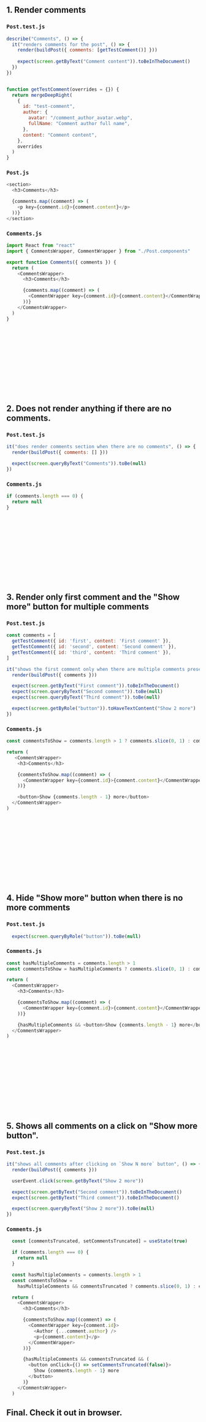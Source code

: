 ## 1. Render comments 
### `Post.test.js`

```javascript
describe("Comments", () => {
  it("renders comments for the post", () => {
    render(buildPost({ comments: [getTestComment()] }))
    
    expect(screen.getByText("Comment content")).toBeInTheDocument()
  })
})


function getTestComment(overrides = {}) {
  return mergeDeepRight(
    {
      id: "test-comment",
      author: {
        avatar: "/comment_author_avatar.webp",
        fullName: "Comment author full name",
      },
      content: "Comment content",
    },
    overrides
  )
}
```

### `Post.js`

```javascript
<section>
  <h3>Comments</h3>

  {comments.map((comment) => (
    <p key={comment.id}>{comment.content}</p>
  ))}
</section>
```


### `Comments.js`
```javascript
import React from "react"
import { CommentsWrapper, CommentWrapper } from "./Post.components"

export function Comments({ comments }) {
  return (
    <CommentsWrapper>
      <h3>Comments</h3>

      {comments.map((comment) => (
        <CommentWrapper key={comment.id}>{comment.content}</CommentWrapper>
      ))}
    </CommentsWrapper>
  )
}
```

<br />
<br />
<br />
<br />
<br />
<br />
<br />
<br />
<br />
<br />

## 2. Does not render anything if there are no comments.

### `Post.test.js`

```javascript
it("does render comments section when there are no comments", () => {
  render(buildPost({ comments: [] }))

  expect(screen.queryByText("Comments")).toBe(null)
})
```

### `Comments.js`
```javascript
if (comments.length === 0) {
  return null
}
```

<br />
<br />
<br />
<br />
<br />
<br />
<br />
<br />
<br />
<br />

## 3. Render only first comment and the "Show more" button for multiple comments

### `Post.test.js`
```javascript
const comments = [
  getTestComment({ id: 'first', content: 'First comment' }),
  getTestComment({ id: 'second', content: 'Second comment' }),
  getTestComment({ id: 'third', content: 'Third comment' }),
]

it("shows the first comment only when there are multiple comments present", () => {
  render(buildPost({ comments }))

  expect(screen.getByText("First comment")).toBeInTheDocument()
  expect(screen.queryByText("Second comment")).toBe(null)
  expect(screen.queryByText("Third comment")).toBe(null)

  expect(screen.getByRole("button")).toHaveTextContent("Show 2 more")
})
```

### `Comments.js`

```javascript
const commentsToShow = comments.length > 1 ? comments.slice(0, 1) : comments

return (
   <CommentsWrapper>
    <h3>Comments</h3>

    {commentsToShow.map((comment) => (
      <CommentWrapper key={comment.id}>{comment.content}</CommentWrapper>
    ))}

    <button>Show {comments.length - 1} more</button>
  </CommentsWrapper>
)
```

<br />
<br />
<br />
<br />
<br />
<br />
<br />
<br />
<br />
<br />

## 4. Hide "Show more" button when there is no more comments

### `Post.test.js`

```javascript
  expect(screen.queryByRole("button")).toBe(null)
```

### `Comments.js`

```javascript
const hasMultipleComments = comments.length > 1
const commentsToShow = hasMultipleComments ? comments.slice(0, 1) : comments

return (
  <CommentsWrapper>
    <h3>Comments</h3>

    {commentsToShow.map((comment) => (
      <CommentWrapper key={comment.id}>{comment.content}</CommentWrapper>
    ))}

    {hasMultipleComments && <button>Show {comments.length - 1} more</button>}
  </CommentsWrapper>
)
```

<br />
<br />
<br />
<br />
<br />
<br />
<br />
<br />
<br />
<br />

## 5. Shows all comments on a click on "Show more button".

### `Post.test.js`

```javascript
it("shows all comments after clicking on `Show N more` button", () => {
  render(buildPost({ comments }))

  userEvent.click(screen.getByText("Show 2 more"))

  expect(screen.getByText("Second comment")).toBeInTheDocument()
  expect(screen.getByText("Third comment")).toBeInTheDocument()

  expect(screen.queryByText("Show 2 more")).toBe(null)
})
```

### `Comments.js`

```javascript
  const [commentsTruncated, setCommentsTruncated] = useState(true)

  if (comments.length === 0) {
    return null
  }

  const hasMultipleComments = comments.length > 1
  const commentsToShow =
    hasMultipleComments && commentsTruncated ? comments.slice(0, 1) : comments

  return (
    <CommentsWrapper>
      <h3>Comments</h3>

      {commentsToShow.map((comment) => (
        <CommentWrapper key={comment.id}>
          <Author {...comment.author} />
          <p>{comment.content}</p>
        </CommentWrapper>
      ))}

      {hasMultipleComments && commentsTruncated && (
        <button onClick={() => setCommentsTruncated(false)}>
          Show {comments.length - 1} more
        </button>
      )}
    </CommentsWrapper>
  )
```


## Final. Check it out in browser.
